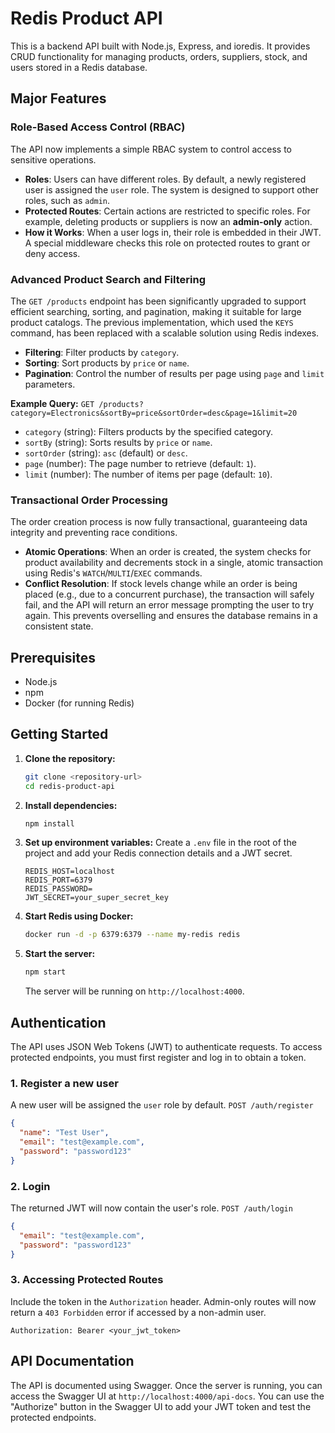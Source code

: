 # Redis Product API

This is a backend API built with Node.js, Express, and ioredis. It provides CRUD functionality for managing products, orders, suppliers, stock, and users stored in a Redis database.

## Major Features

### Role-Based Access Control (RBAC)
The API now implements a simple RBAC system to control access to sensitive operations.
- **Roles**: Users can have different roles. By default, a newly registered user is assigned the `user` role. The system is designed to support other roles, such as `admin`.
- **Protected Routes**: Certain actions are restricted to specific roles. For example, deleting products or suppliers is now an **admin-only** action.
- **How it Works**: When a user logs in, their role is embedded in their JWT. A special middleware checks this role on protected routes to grant or deny access.

### Advanced Product Search and Filtering
The `GET /products` endpoint has been significantly upgraded to support efficient searching, sorting, and pagination, making it suitable for large product catalogs. The previous implementation, which used the `KEYS` command, has been replaced with a scalable solution using Redis indexes.
- **Filtering**: Filter products by `category`.
- **Sorting**: Sort products by `price` or `name`.
- **Pagination**: Control the number of results per page using `page` and `limit` parameters.

**Example Query:**
`GET /products?category=Electronics&sortBy=price&sortOrder=desc&page=1&limit=20`
- `category` (string): Filters products by the specified category.
- `sortBy` (string): Sorts results by `price` or `name`.
- `sortOrder` (string): `asc` (default) or `desc`.
- `page` (number): The page number to retrieve (default: `1`).
- `limit` (number): The number of items per page (default: `10`).

### Transactional Order Processing
The order creation process is now fully transactional, guaranteeing data integrity and preventing race conditions.
- **Atomic Operations**: When an order is created, the system checks for product availability and decrements stock in a single, atomic transaction using Redis's `WATCH`/`MULTI`/`EXEC` commands.
- **Conflict Resolution**: If stock levels change while an order is being placed (e.g., due to a concurrent purchase), the transaction will safely fail, and the API will return an error message prompting the user to try again. This prevents overselling and ensures the database remains in a consistent state.

## Prerequisites

- Node.js
- npm
- Docker (for running Redis)

## Getting Started

1.  **Clone the repository:**
    ```bash
    git clone <repository-url>
    cd redis-product-api
    ```

2.  **Install dependencies:**
    ```bash
    npm install
    ```

3.  **Set up environment variables:**
    Create a `.env` file in the root of the project and add your Redis connection details and a JWT secret.
    ```
    REDIS_HOST=localhost
    REDIS_PORT=6379
    REDIS_PASSWORD=
    JWT_SECRET=your_super_secret_key
    ```

4.  **Start Redis using Docker:**
    ```bash
    docker run -d -p 6379:6379 --name my-redis redis
    ```

5.  **Start the server:**
    ```bash
    npm start
    ```
    The server will be running on `http://localhost:4000`.

## Authentication

The API uses JSON Web Tokens (JWT) to authenticate requests. To access protected endpoints, you must first register and log in to obtain a token.

### 1. Register a new user
A new user will be assigned the `user` role by default.
`POST /auth/register`
```json
{
  "name": "Test User",
  "email": "test@example.com",
  "password": "password123"
}
```

### 2. Login
The returned JWT will now contain the user's role.
`POST /auth/login`
```json
{
  "email": "test@example.com",
  "password": "password123"
}
```

### 3. Accessing Protected Routes
Include the token in the `Authorization` header. Admin-only routes will now return a `403 Forbidden` error if accessed by a non-admin user.
```
Authorization: Bearer <your_jwt_token>
```

## API Documentation

The API is documented using Swagger. Once the server is running, you can access the Swagger UI at `http://localhost:4000/api-docs`. You can use the "Authorize" button in the Swagger UI to add your JWT token and test the protected endpoints.
